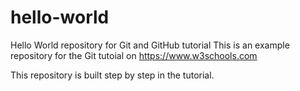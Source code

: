 # hello-world
Hello World repository for Git and GitHub tutorial
This is an example repository for the Git tutoial on https://www.w3schools.com

This repository is built step by step in the tutorial.
